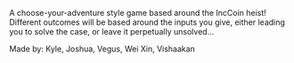 A choose-your-adventure style game based around the IncCoin heist!
Different outcomes will be based around the inputs you give, either leading you to solve the case, or leave it perpetually unsolved...


Made by: Kyle, Joshua, Vegus, Wei Xin, Vishaakan
